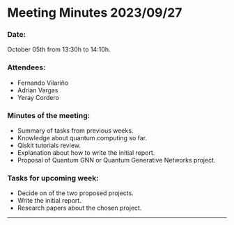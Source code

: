# Meeting Minutes 2023/09/27

### Date: 
October 05th from 13:30h to 14:10h.

### Attendees: 
* Fernando Vilariño
* Adrian Vargas
* Yeray Cordero

### Minutes of the meeting: 
* Summary of tasks from previous weeks.
* Knowledge about quantum computing so far.
* Qiskit tutorials review.
* Explanation about how to write the initial report.
* Proposal of Quantum GNN or Quantum Generative Networks project.

### Tasks for upcoming week:
* Decide on of the two proposed projects.
* Write the initial report.
* Research papers about the chosen project.

---
